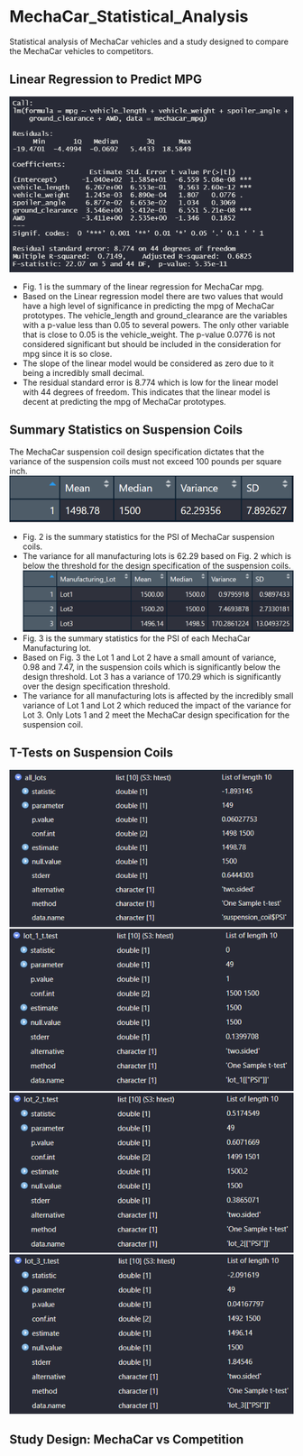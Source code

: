 # MechaCar_Statistical_Analysis
Statistical analysis of MechaCar vehicles and a study designed to compare the MechaCar vehicles to competitors.
## Linear Regression to Predict MPG
![Fig_1.png](https://github.com/RuthLD/MechaCar_Statistical_Analysis/blob/main/Resources/Fig_1.png)
* Fig. 1 is the summary of the linear regression for MechaCar mpg.
* Based on the Linear regression model there are two values that would have a high level of significance in predicting the mpg of MechaCar prototypes. The vehicle_length and ground_clearance are the variables with a p-value less than 0.05 to several powers. The only other variable that is close to 0.05 is the vehicle_weight. The p-value 0.0776 is not considered significant but should be included in the consideration for mpg since it is so close.
* The slope of the linear model would be considered as zero due to it being a incredibly small decimal.  
* The residual standard error is 8.774 which is low for the linear model with 44 degrees of freedom. This indicates that the linear model is decent at predicting the mpg of MechaCar prototypes.
## Summary Statistics on Suspension Coils
The MechaCar suspension coil design specification dictates that the variance of the suspension coils must not exceed 100 pounds per square inch.
![Fig_2 PSI Summary Stats.png](https://github.com/RuthLD/MechaCar_Statistical_Analysis/blob/main/Resources/Fig_2%20PSI%20Summary%20Stats.png)
* Fig. 2 is the summary statistics for the PSI of MechaCar suspension coils. 
* The variance for all manufacturing lots is 62.29 based on Fig. 2 which is below the threshold for the design specification of the suspension coils.
![Fig_3 PSI Lot Summary Stats.png](https://github.com/RuthLD/MechaCar_Statistical_Analysis/blob/main/Resources/Fig_3%20PSI%20Lot%20Summary%20Stats.png)
* Fig. 3 is the summary statistics for the PSI of each MechaCar Manufacturing lot.
* Based on Fig. 3 the Lot 1 and Lot 2 have a small amount of variance, 0.98 and 7.47, in the suspension coils which is significantly below the design threshold. Lot 3 has a variance of 170.29 which is significantly over the design specification threshold. 
* The variance for all manufacturing lots is affected by the incredibly small variance of Lot 1 and Lot 2 which reduced the impact of the variance for Lot 3. Only Lots 1 and 2 meet the MechaCar design specification for the suspension coil.
## T-Tests on Suspension Coils
![Fig_4 All_lots t_test.png](https://github.com/RuthLD/MechaCar_Statistical_Analysis/blob/main/Resources/Fig_4%20All_lots%20t_test.png)
![Fig_5 Lot_1 t_test.png](https://github.com/RuthLD/MechaCar_Statistical_Analysis/blob/main/Resources/Fig_5%20Lot_1%20t_test.png)
![Fig_6 Lot_2 t_test.png](https://github.com/RuthLD/MechaCar_Statistical_Analysis/blob/main/Resources/Fig_6%20Lot_2%20t_test.png)
![Fig_7 Lot_3 t_test.png](https://github.com/RuthLD/MechaCar_Statistical_Analysis/blob/main/Resources/Fig_7%20Lot_3%20t_test.png)
## Study Design: MechaCar vs Competition
